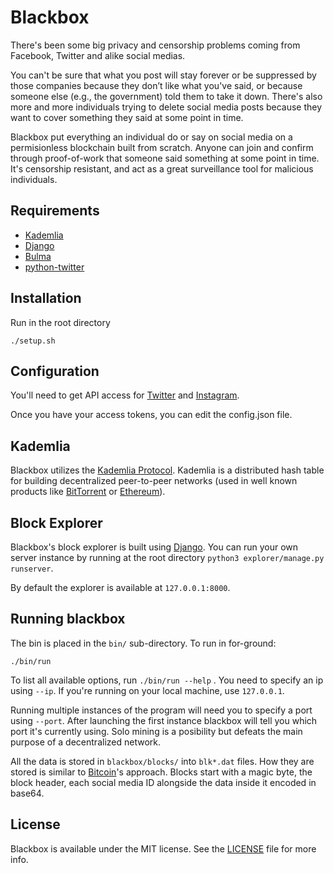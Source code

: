 # Blackbox

There's been some big privacy and censorship problems coming from Facebook, Twitter and alike social medias.

You can't be sure that what you post will stay forever or be suppressed by those companies because they don’t like what you've said, 
or because someone else (e.g., the government) told them to take it down.
There's also more and more individuals trying to delete social media posts because they want to cover something they said at some point
in time.

Blackbox put everything an individual do or say on social media on a permisionless blockchain built from scratch.
Anyone can join and confirm through proof-of-work that someone said something at some point in time. 
It's censorship resistant, and act as a great surveillance tool for malicious individuals.

## Requirements

- [Kademlia](https://github.com/bmuller/kademlia)
- [Django](https://github.com/django/django)
- [Bulma](https://github.com/jgthms/bulma)
- [python-twitter](https://github.com/bear/python-twitter)

## Installation

Run in the root directory
```
./setup.sh
```

## Configuration

You'll need to get API access for [Twitter](https://developer.twitter.com/en/docs/basics/authentication/guides/access-tokens.html)
and [Instagram](https://www.instagram.com/developer/clients/manage/).

Once you have your access tokens, you can edit the config.json file.

## Kademlia
Blackbox utilizes the [Kademlia Protocol](https://pdos.csail.mit.edu/~petar/papers/maymounkov-kademlia-lncs.pdf). Kademlia is a distributed
hash table for building decentralized peer-to-peer networks (used in well known products like [BitTorrent](https://en.wikipedia.org/wiki/BitTorrent) or [Ethereum](https://www.ethereum.org/)).

## Block Explorer
Blackbox's block explorer is built using [Django](https://www.djangoproject.com/). You can run your own server instance by running at the root directory
`python3 explorer/manage.py runserver`.

By default the explorer is available at `127.0.0.1:8000`.

## Running blackbox

The bin is placed in the `bin/` sub-directory. To run in for-ground:
```
./bin/run
```
To list all available options, run `./bin/run --help` .
You need to specify an ip using `--ip`. If you're running on your local machine, use `127.0.0.1`.

Running multiple instances of the program will need you to specify a port using `--port`. After launching the first instance
blackbox will tell you which port it's currently using. Solo mining is a posibility but defeats the main purpose of a decentralized network. 

All the data is stored in `blackbox/blocks/` into `blk*.dat` files. How they are stored is similar to [Bitcoin](http://learnmeabitcoin.com/glossary/blkdat)'s approach.
Blocks start with a magic byte, the block header, each social media ID alongside the data inside it encoded in base64.

## License

Blackbox is available under the MIT license. See the [LICENSE](LICENSE) file for more info.